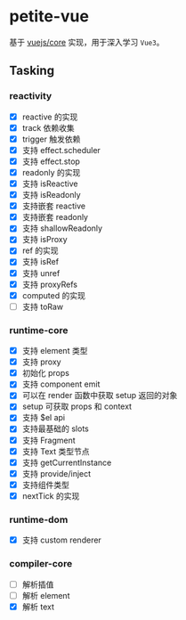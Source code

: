# petite-vue

基于 [vuejs/core](https://github.com/vuejs/core) 实现，用于深入学习 `Vue3`。

## Tasking

### reactivity

- [x] reactive 的实现
- [x] track 依赖收集
- [x] trigger 触发依赖
- [x] 支持 effect.scheduler
- [x] 支持 effect.stop
- [x] readonly 的实现
- [x] 支持 isReactive
- [x] 支持 isReadonly
- [x] 支持嵌套 reactive
- [x] 支持嵌套 readonly
- [x] 支持 shallowReadonly
- [x] 支持 isProxy
- [x] ref 的实现
- [x] 支持 isRef
- [x] 支持 unref
- [x] 支持 proxyRefs
- [x] computed 的实现
- [ ] 支持 toRaw

### runtime-core

- [x] 支持 element 类型
- [x] 支持 proxy
- [x] 初始化 props
- [x] 支持 component emit
- [x] 可以在 render 函数中获取 setup 返回的对象
- [x] setup 可获取 props 和 context
- [x] 支持 $el api
- [x] 支持最基础的 slots
- [x] 支持 Fragment
- [x] 支持 Text 类型节点
- [x] 支持 getCurrentInstance
- [x] 支持 provide/inject
- [x] 支持组件类型
- [x] nextTick 的实现

### runtime-dom

- [x] 支持 custom renderer

### compiler-core

- [ ] 解析插值
- [ ] 解析 element
- [x] 解析 text
